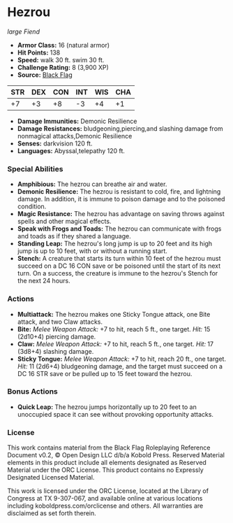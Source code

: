 # Hezrou

*large* *Fiend*

- **Armor Class:** 16 (natural armor)
- **Hit Points:** 138 
- **Speed:** walk 30 ft. swim 30 ft.
- **Challenge Rating:** 8 (3,900 XP)
- **Source:** [Black Flag](https://koboldpress.com/kpstore/product/tovrpg-pg-mv/)

| STR | DEX | CON | INT | WIS | CHA |
| --- | --- | --- | --- | --- | --- |
| +7 | +3 | +8 | -3 | +4 | +1 |

- **Damage Immunities:** Demonic Resilience
- **Damage Resistances:** bludgeoning,piercing,and slashing damage from nonmagical attacks,Demonic Resilience
- **Senses:** darkvision 120 ft.
- **Languages:** Abyssal,telepathy 120 ft.

### Special Abilities

- **Amphibious:** The hezrou can breathe air and water.
- **Demonic Resilience:** The hezrou is resistant to cold, fire, and lightning damage. In addition, it is immune to poison damage and to the poisoned condition.
- **Magic Resistance:** The hezrou has advantage on saving throws against spells and other magical effects.
- **Speak with Frogs and Toads:** The hezrou can communicate with frogs and toads as if they shared a language.
- **Standing Leap:** The hezrou's long jump is up to 20 feet and its high jump is up to 10 feet, with or without a running start.
- **Stench:** A creature that starts its turn within 10 feet of the hezrou must succeed on a DC 16 CON save or be poisoned until the start of its next turn. On a success, the creature is immune to the hezrou's Stench for the next 24 hours.

### Actions

- **Multiattack:** The hezrou makes one Sticky Tongue attack, one Bite attack, and two Claw attacks.
- **Bite:** _Melee Weapon Attack:_ +7 to hit, reach 5 ft., one target. _Hit:_ 15 (2d10+4) piercing damage.
- **Claw:** _Melee Weapon Attack:_ +7 to hit, reach 5 ft., one target. _Hit:_ 17 (3d8+4) slashing damage.
- **Sticky Tongue:** _Melee Weapon Attack:_ +7 to hit, reach 20 ft., one target. _Hit:_ 11 (2d6+4) bludgeoning damage, and the target must succeed on a DC 16 STR save or be pulled up to 15 feet toward the hezrou.

### Bonus Actions

- **Quick Leap:** The hezrou jumps horizontally up to 20 feet to an unoccupied space it can see without provoking opportunity attacks.


### License

This work contains material from the Black Flag Roleplaying Reference Document v0.2, © Open Design LLC d/b/a Kobold Press. Reserved Material elements in this product include all elements designated as Reserved Material under the ORC License. This product contains no Expressly Designated Licensed Material.

This work is licensed under the ORC License, located at the Library of Congress at TX 9-307-067, and available online at various locations including koboldpress.com/orclicense and others. All warranties are disclaimed as set forth therein.
